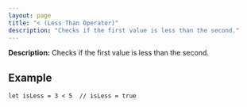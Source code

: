 ```yaml
---
layout: page
title: "< (Less Than Operator)"
description: "Checks if the first value is less than the second."
---
```


**Description:** Checks if the first value is less than the second.

## Example

```osprey
let isLess = 3 < 5  // isLess = true
```
